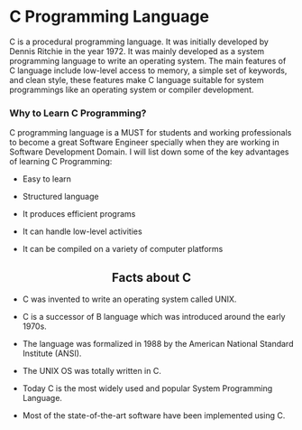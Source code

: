 # C Programming Language
<p>C is a procedural programming language. It was initially developed by Dennis Ritchie in the year 1972. It was mainly developed as a system programming language to write an operating system. The main features of C language include low-level access to memory, a simple set of keywords, and clean style, these features make C language suitable for system programmings like an operating system or compiler development.</p>


<h3>Why to Learn C Programming?</h3>

<p>C programming language is a MUST for students and working professionals to become a great Software Engineer specially when they are working in Software Development Domain. I will list down some of the key advantages of learning C Programming:</p>

- Easy to learn

- Structured language

- It produces efficient programs

- It can handle low-level activities

- It can be compiled on a variety of computer platforms

 <h2 align="center">Facts about C</h2>
 
- C was invented to write an operating system called UNIX.

- C is a successor of B language which was introduced around the early 1970s.

- The language was formalized in 1988 by the American National Standard Institute (ANSI).
 
- The UNIX OS was totally written in C.

- Today C is the most widely used and popular System Programming Language.

- Most of the state-of-the-art software have been implemented using C.
